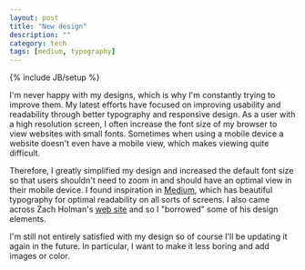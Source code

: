 ```yaml
---
layout: post
title: "New design"
description: ""
category: tech
tags: [medium, typography]
---
```

{% include JB/setup %}

I'm never happy with my designs, which is why I'm constantly trying to
improve them. My latest efforts have focused on improving usability and readability through
better typography and responsive design. As a user with a high resolution screen,
I often increase the font size of my browser to view websites with small fonts. 
Sometimes when using a mobile device a website doesn't even have a mobile view, which makes viewing quite difficult.

Therefore, I greatly simplified my design and increased the default
font size so that users shouldn't need to zoom in and should have an optimal
view in their mobile device. I found inspiration in <a href="http://www.medium.com" target="_blank">Medium</a>,
which has beautiful typography for optimal readability on all sorts of screens.
I also came across Zach Holman's <a href="http://zachholman.com" target="_blank">web site</a> and
so I "borrowed" some of his design elements.

I'm still not entirely satisfied with my design so of course I'll be updating it
again in the future. In particular, I want to make it less boring and add images
or color. 
